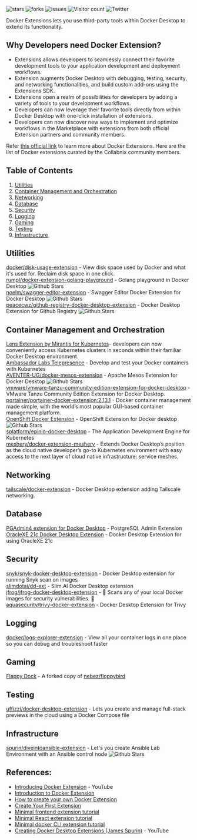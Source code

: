 ![stars](https://img.shields.io/github/stars/collabnix/docker-community-extensions)
![forks](https://img.shields.io/github/forks/collabnix/docker-community-extensions)
![issues](https://img.shields.io/github/issues/collabnix/docker-community-extensions)
![Visitor count](https://shields-io-visitor-counter.herokuapp.com/badge?page=collabnix.docker-community-extensions)
![Twitter](https://img.shields.io/twitter/follow/collabnix?style=social)



Docker Extensions lets you use third-party tools within Docker Desktop to extend its functionality. 


## Why Developers need Docker Extension?
- Extensions allows developers to seamlessly connect their favorite development tools to your application development and deployment workflows. 
- Extension augments Docker Desktop with debugging, testing, security, and networking functionalities, and build custom add-ons using the Extensions SDK.
- Extensions open a realm of possibilities for developers by adding a variety of tools to your development workflows. 
- Developers can now leverage their favorite tools directly from within Docker Desktop with one-click installation of extensions. 
- Developers can now discover new ways to implement and optimize workflows in the Marketplace with extensions from both official Extension partners and community members.

Refer [this official link](https://www.docker.com/products/extensions/) to learn more about Docker Extensions.
Here are the list of Docker extensions curated by the Collabnix community members.


## Table of Contents

1. [Utilities](#utilities)
2. [Container Management and Orchestration](#container-management-and-orchestration)
3. [Networking](#networking)
4. [Database](#database)
5. [Security](#security)
6. [Logging](#logging)
7. [Gaming](#gaming)
8. [Testing](#testing)
9. [Infrastructure](#infrastructure)



## Utilities


[docker/disk-usage-extension](https://hub.docker.com/r/docker/disk-usage-extension) - View disk space used by Docker and what it's used for. Reclaim disk space in one click.  <br>
[rumpl/docker-extension-golang-playground](https://github.com/rumpl/docker-extension-golang-playground) - Golang playground in Docker Desktop ![Github Stars](https://img.shields.io/github/stars/rumpl/docker-extension-golang-playground) <br>
[noelm/swagger-editor-extension](https://github.com/n-murphy/swagger-editor-docker-extension) - Swagger Editor Docker Extension for Docker Desktop ![Github Stars](https://img.shields.io/github/stars/n-murphy/swagger-editor-docker-extension)<br>
[peacecwz/github-registry-docker-desktop-extension](peacecwz/github-registry-docker-desktop-extension) - Docker Desktop Extension for Github Registry ![Github Stars](https://img.shields.io/github/stars/peacecwz/github-registry-docker-desktop-extension)<br>


## Container Management and Orchestration

[Lens Extension by Mirantis for Kubernetes](https://www.mirantis.com/blog/getting-started-with-the-mirantis-lens-kubernetes-extension-in-docker-desktop)- developers can now conveniently access Kubernetes clusters in seconds within their familiar Docker Desktop environment.  <br>
[Ambassador Labs Telepresence](https://www.getambassador.io/kubernetes-learning-center/telepresence-docker-extension/) -  Develop and test your Docker containers with Kubernetes <br>
[AVENTER-UG/docker-mesos-extension](https://github.com/AVENTER-UG/docker-mesos-extension) - Apache Mesos Extension for Docker Desktop ![Github Stars](https://img.shields.io/github/stars/AVENTER-UG/docker-mesos-extension)<br>
[vmware/vmware-tanzu-community-edition-extension-for-docker-desktop](https://hub.docker.com/r/vmware/vmware-tanzu-community-edition-extension-for-docker-desktop) - VMware Tanzu Community Edition Extension for Docker Desktop.  <br>
[portainer/portainer-docker-extension:2.13.1](https://hub.docker.com/r/portainer/portainer-docker-extension) - Docker container management made simple, with the world’s most popular GUI-based container management platform. <br>
[OpenShift Docker Extension](https://github.com/redhat-developer/openshift-dd-ext) - OpenShift Extension for Docker desktop ![Github Stars](https://img.shields.io/github/stars/redhat-developer/openshift-dd-ext)<br>
[splatform/epinio-docker-desktop](https://hub.docker.com/r/splatform/epinio-docker-desktop) - The Application Development Engine for Kubernetes <br>
[meshery/docker-extension-meshery](https://hub.docker.com/r/meshery/docker-extension-meshery) - Extends Docker Desktop’s position as the cloud native developer’s go-to Kubernetes environment with easy access to the next layer of cloud native infrastructure: service meshes.



## Networking

[tailscale/docker-extension](https://hub.docker.com/r/tailscale/docker-extension) - Docker Desktop extension adding Tailscale networking.  <br>


## Database

[PGAdmin4 extension for Docker Desktop](https://hub.docker.com/r/mochoa/pgadmin4-docker-extension) - PostgreSQL Admin Extension  <br>
[OracleXE 21c Docker Desktop Extension](https://hub.docker.com/r/mochoa/oraclexe-docker-extension) - Docker Desktop Extension for using OracleXE 21c <br>


## Security

[snyk/snyk-docker-desktop-extension](https://hub.docker.com/r/snyk/snyk-docker-desktop-extension) - Docker Desktop extension for running Snyk scan on images <br>
[slimdotai/dd-ext](https://hub.docker.com/r/slimdotai/dd-ext) - Slim.AI Docker Desktop extension <br>
[jfrog/jfrog-docker-desktop-extension](https://hub.docker.com/r/jfrog/jfrog-docker-desktop-extension) - 🐸 Scans any of your local Docker images for security vulnerabilities. 🐋 <br>
[aquasecurity/trivy-docker-extension](https://github.com/aquasecurity/trivy-docker-extension) - Docker Desktop Extension for Trivy <br>


## Logging

[docker/logs-explorer-extension](https://hub.docker.com/r/docker/logs-explorer-extension) - View all your container logs in one place so you can debug and troubleshoot faster <br>

## Gaming

[Flappy Dock](https://github.com/mikesir87/floppybird) - A forked copy of [nebez/floppybird](https://github.com/nebez/floppybird)

## Testing

[uffizzi/docker-desktop-extension](https://hub.docker.com/r/uffizzi/docker-desktop-extension) - Lets you create and manage full-stack previews in the cloud using a Docker Compose file  <br>

## Infrastructure

[spurin/diveintoansible-extension](https://hub.docker.com/r/spurin/diveintoansible-extension) - Let's you create Ansible Lab Environment with an Ansible control node  ![Github Stars](https://img.shields.io/github/stars/spurin/diveintoansible-extension)

## References:

- [Introducing Docker Extension](https://www.youtube.com/watch?v=BClJ0i9lXIY) - YouTube
- [Introduction to Docker Extension](https://docs.docker.com/desktop/extensions/)
- [How to create your own Docker Extension](https://docs.docker.com/desktop/extensions-sdk/)
- [Create Your First Extension](https://docs.docker.com/desktop/extensions-sdk/tutorials/initialize/)
- [Minimal frontend extension tutorial](https://docs.docker.com/desktop/extensions-sdk/tutorials/minimal-frontend-extension/)
- [Minimal React extension tutorial](https://docs.docker.com/desktop/extensions-sdk/tutorials/react-extension/)
- [Minimal docker CLI extension tutorial](https://docs.docker.com/desktop/extensions-sdk/tutorials/minimal-frontend-using-docker-cli/)
- [Creating Docker Desktop Extensions (James Spurin)](https://www.youtube.com/watch?v=HqCnOhbcobE) - YouTube




